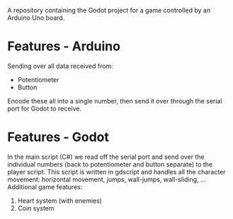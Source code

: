 A repository containing the Godot project for a game controlled by an Arduino Uno board.

# Features - Arduino
Sending over all data received from:
- Potentiometer
- Button

Encode these all into a single number, then send it over through the serial port for Godot to receive.
# Features - Godot
In the main script (C#) we read off the serial port and send over the individual numbers (back to potentiometer and button separate) to the player script.
This script is written in gdscript and handles all the character movement: horizontal movement, jumps, wall-jumps, wall-sliding, ... 
Additional game features:
1. Heart system (with enemies)
2. Coin system
